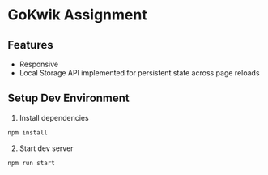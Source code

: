 # GoKwik Assignment

## Features

- Responsive
- Local Storage API implemented for persistent state across page reloads

## Setup Dev Environment

1. Install dependencies

```bash
npm install
```

2. Start dev server

```bash
npm run start
```
